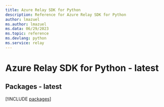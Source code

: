 ```yaml
---
title: Azure Relay SDK for Python
description: Reference for Azure Relay SDK for Python
author: lmazuel
ms.author: lmazuel
ms.data: 06/29/2023
ms.topic: reference
ms.devlang: python
ms.service: relay
---
```

# Azure Relay SDK for Python - latest
## Packages - latest
[!INCLUDE [packages](relay-index.md)]